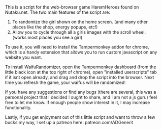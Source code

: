 This is a script for the web-browser game HaremHeroes found on Nutaku.net.
The two main features of the script are:
1. To randomize the girl shown on the home screen. (and many other places like the shop, energy popups, etc!)
2. Allow you to cycle through all a girls images with the scroll wheel. (works most places you see a girl)

To use it, you will need to install the Tampermonkey addon for chrome, which is a handy extension that allows you to run custom javascript on any website you want.

To install WaifuRandomizer, open the Tampermonkey dashboard (from the little black icon at the top right of chrome), open "installed userscripts" tab if it isnt open already, and drag and drop the script into the browser.
Next time you refresh the game, your waifus will be randomized!

If you have any suggestions or find any bugs (there are several, this was a personal project that I decided I ought to share, and I am not a js guru) feel free to let me know. If enough people show interest in it, I may increase functionality.

Lastly, if you get enjoyment out of this little script and want to throw a few bucks my way, I set up a patreon here: patreon.com/ADGenerit
